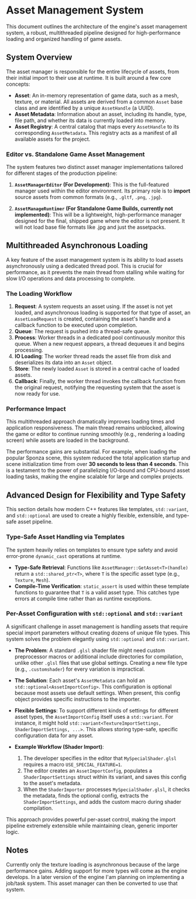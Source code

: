 # Asset Management System

This document outlines the architecture of the engine's asset management system, a robust, multithreaded pipeline designed for high-performance loading and organized handling of game assets.

## System Overview

The asset manager is responsible for the entire lifecycle of assets, from their initial import to their use at runtime. It is built around a few core concepts:

-   **Asset**: An in-memory representation of game data, such as a mesh, texture, or material. All assets are derived from a common `Asset` base class and are identified by a unique `AssetHandle` (a UUID).
-   **Asset Metadata**: Information about an asset, including its handle, type, file path, and whether its data is currently loaded into memory.
-   **Asset Registry**: A central catalog that maps every `AssetHandle` to its corresponding `AssetMetadata`. This registry acts as a manifest of all available assets for the project.



### Editor vs. Standalone Game Asset Management

The system features two distinct asset manager implementations tailored for different stages of the production pipeline:

1.  **`AssetManagerEditor` (For Development)**: This is the full-featured manager used within the editor environment. Its primary role is to **import** source assets from common formats (e.g., `.gltf`, `.png`, `.jpg`).

2.  **`AssetManageRuntimer` (For Standalone Game Builds, currently not implemented)**: This will be a lightweight, high-performance manager designed for the final, shipped game where the editor is not present. It will not load base file formats like .jpg and just the assetpacks.

## Multithreaded Asynchronous Loading

A key feature of the asset management system is its ability to load assets asynchronously using a dedicated thread pool. This is crucial for performance, as it prevents the main thread from stalling while waiting for slow I/O operations and data processing to complete.

### The Loading Workflow

1.  **Request**: A system requests an asset using. If the asset is not yet loaded, and asynchronous loading is supported for that type of asset, an `AssetLoadRequest` is created, containing the asset's handle and a callback function to be executed upon completion.
2.  **Queue**: The request is pushed into a thread-safe queue.
3.  **Process**: Worker threads in a dedicated pool continuously monitor this queue. When a new request appears, a thread dequeues it and begins processing.
4.  **IO Loading**: The worker thread reads the asset file from disk and deserializes its data into an `Asset` object.
5.  **Store**: The newly loaded `Asset` is stored in a central cache of loaded assets.
6.  **Callback**: Finally, the worker thread invokes the callback function from the original request, notifying the requesting system that the asset is now ready for use.

### Performance Impact

This multithreaded approach dramatically improves loading times and application responsiveness. The main thread remains unblocked, allowing the game or editor to continue running smoothly (e.g., rendering a loading screen) while assets are loaded in the background.

The performance gains are substantial. For example, when loading the popular Sponza scene, this system reduced the total application startup and scene initialization time from over **30 seconds to less than 4 seconds**. This is a testament to the power of parallelizing I/O-bound and CPU-bound asset loading tasks, making the engine scalable for large and complex projects.

## Advanced Design for Flexibility and Type Safety

This section details how modern C++ features like templates, `std::variant`, and `std::optional` are used to create a highly flexible, extensible, and type-safe asset pipeline.

### Type-Safe Asset Handling via Templates

The system heavily relies on templates to ensure type safety and avoid error-prone `dynamic_cast` operations at runtime.

-   **Type-Safe Retrieval**: Functions like `AssetManager::GetAsset<T>(handle)` return a `std::shared_ptr<T>`, where `T` is the specific asset type (e.g., `Texture`, `Mesh`).
-   **Compile-Time Verification**: `static_assert` is used within these template functions to guarantee that `T` is a valid asset type. This catches type errors at compile time rather than as runtime exceptions.

### Per-Asset Configuration with `std::optional` and `std::variant`

A significant challenge in asset management is handling assets that require special import parameters without creating dozens of unique file types. This system solves the problem elegantly using `std::optional` and `std::variant`.

-   **The Problem**: A standard `.glsl` shader file might need custom preprocessor macros or additional include directories for compilation, unlike other `.glsl` files that use global settings. Creating a new file type (e.g., `.customshader`) for every variation is impractical.

-   **The Solution**: Each asset's `AssetMetadata` can hold an `std::optional<AssetImportConfig>`. This configuration is optional because most assets use default settings. When present, this config object provides specific instructions to the importer.

-   **Flexible Settings**: To support different kinds of settings for different asset types, the `AssetImportConfig` itself uses a `std::variant`. For instance, it might hold `std::variant<TextureImportSettings, ShaderImportSettings, ...>`. This allows storing type-safe, specific configuration data for any asset.

-   **Example Workflow (Shader Import)**:
    1.  The developer specifies in the editor that `MySpecialShader.glsl` requires a macro `USE_SPECIAL_FEATURE=1`.
    2.  The editor creates an `AssetImportConfig`, populates a `ShaderImportSettings` struct within its variant, and saves this config to the asset's metadata.
    3.  When the `ShaderImporter` processes `MySpecialShader.glsl`, it checks the metadata, finds the optional config, extracts the `ShaderImportSettings`, and adds the custom macro during shader compilation.

This approach provides powerful per-asset control, making the import pipeline extremely extensible while maintaining clean, generic importer logic.

## Notes

Currently only the texture loading is asynchronous because of the large performance gains. Adding support for more types will come as the engine develops.
In a later version of the engine I'am planning on implementing a job/task system. This asset manager can then be converted to use that system.
